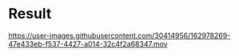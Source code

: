 <h1> Result </h1>

https://user-images.githubusercontent.com/30414956/162978269-47e433eb-f537-4427-a014-32c4f2a68347.mov



